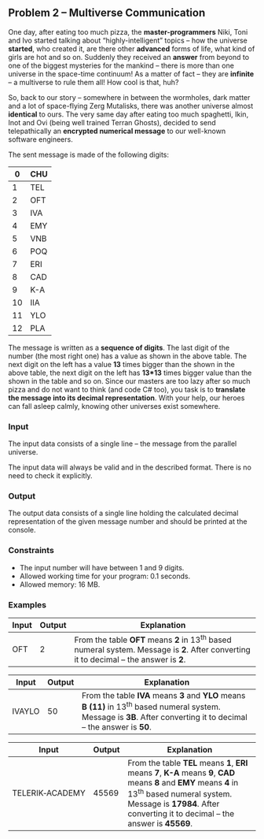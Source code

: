 Problem 2 – Multiverse Communication
------------------------------------

One day, after eating too much pizza, the **master-programmers** Niki, Toni and Ivo started talking about “highly-intelligent” topics – how the universe **started**, who created it, are there other **advanced** forms of life, what kind of girls are hot and so on. Suddenly they received an **answer** from beyond to one of the biggest mysteries for the mankind – there is more than one universe in the space-time continuum! As a matter of fact – they are **infinite** – a multiverse to rule them all! How cool is that, huh?

So, back to our story – somewhere in between the wormholes, dark matter and a lot of space-flying Zerg Mutalisks, there was another universe almost **identical** to ours. The very same day after eating too much spaghetti, Ikin, Inot and Ovi (being well trained Terran Ghosts), decided to send telepathically an **encrypted numerical message** to our well-known software engineers.

The sent message is made of the following digits:

| 0   | CHU |
|-----|-----|
| 1   | TEL |
| 2   | OFT |
| 3   | IVA |
| 4   | EMY |
| 5   | VNB |
| 6   | POQ |
| 7   | ERI |
| 8   | CAD |
| 9   | K-A |
| 10  | IIA |
| 11  | YLO |
| 12  | PLA |

The message is written as a **sequence of digits**. The last digit of the number (the most right one) has a value as shown in the above table. The next digit on the left has a value **13** times bigger than the shown in the above table, the next digit on the left has **13\*13** times bigger value than the shown in the table and so on. Since our masters are too lazy after so much pizza and do not want to think (and code C\# too), you task is to **translate the message into its decimal representation**. With your help, our heroes can fall asleep calmly, knowing other universes exist somewhere.

### Input

The input data consists of a single line – the message from the parallel universe.

The input data will always be valid and in the described format. There is no need to check it explicitly.

### Output

The output data consists of a single line holding the calculated decimal representation of the given message number and should be printed at the console.

### Constraints

-   The input number will have between 1 and 9 digits.
-   Allowed working time for your program: 0.1 seconds.
-   Allowed memory: 16 MB.

### Examples

| Input | Output | Explanation |
|-------|--------|-------------|
| OFT   | 2      | From the table **OFT** means **2** in 13<sup>th</sup> based numeral system. Message is **2**. After converting it to decimal – the answer is **2**. |


| Input     | Output     | Explanation |
|-----------|------------|-------------|
| IVAYLO    | 50         | From the table **IVA** means **3** and **YLO** means **B (11)** in 13<sup>th</sup> based numeral system. Message is **3B**. After converting it to decimal – the answer is **50**. |


| Input | Output | Explanation |
|-------|--------|-------------|
| TELERIK&#8209;ACADEMY | 45569      | From the table **TEL** means **1**, **ERI** means **7**, **K-A** means **9**, **CAD** means **8** and **EMY** means **4** in 13<sup>th</sup> based numeral system. Message is **17984**. After converting it to decimal – the answer is **45569**. |
